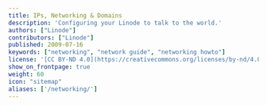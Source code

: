```yaml
---
title: IPs, Networking & Domains
description: 'Configuring your Linode to talk to the world.'
authors: ["Linode"]
contributors: ["Linode"]
published: 2009-07-16
keywords: ["networking", "network guide", "networking howto"]
license: '[CC BY-ND 4.0](https://creativecommons.org/licenses/by-nd/4.0)'
show_on_frontpage: true
weight: 60
icon: "sitemap"
aliases: ['/networking/']
---
```

